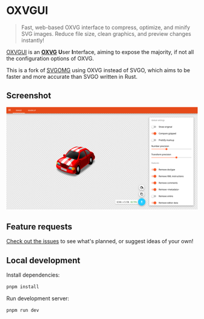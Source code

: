 # OXVGUI
> Fast, web-based OXVG interface to compress, optimize, and minify SVG images. Reduce file size, clean graphics, and preview changes instantly!

[OXVGUI](https://oxvgui.jonasgeiler.com/) is an **[OXVG](https://github.com/noahbald/oxvg)** **U**ser **I**nterface, aiming to expose the majority, if not all the configuration options of OXVG.

This is a fork of [SVGOMG](https://jakearchibald.github.io/svgomg/) using OXVG instead of SVGO, which aims to be faster and more accurate than SVGO written in Rust.

## Screenshot

![OXVGUI Screenshot](./brand/screenshot.png)

## Feature requests

[Check out the issues](https://github.com/jonasgeiler/oxvgui/issues) to see what's planned, or suggest ideas of your own!

## Local development

Install dependencies:

```sh
pnpm install
```

Run development server:

```sh
pnpm run dev
```
